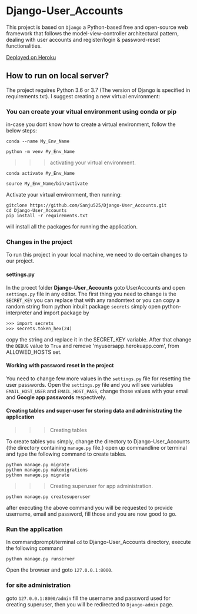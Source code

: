 # Django-User_Accounts
This project is based on `Django` a Python-based free and open-source web framework that follows the model-view-controller architectural pattern, dealing with user accounts and register/login & password-reset functionalities.

[Deployed on Heroku](https://myusersapp.herokuapp.com)

## How to run on local server?
The project requires Python 3.6 or 3.7 (The version of Django is specified in requirements.txt).
I suggest creating a new virtual environment:
### You can create your vitual environment using conda or pip
in-case you dont know how to create a virtual environment, follow the below steps:

```conda --name My_Env_Name```

```python -m venv My_Env_Name```

>>> activating your virtual environment.

```conda activate My_Env_Name```

```source My_Env_Name/bin/activate```

Activate your virtual environment, then running:
```
gitclone https://github.com/Sanju525/Django-User_Accounts.git
cd Django-User_Accounts
pip install -r requirements.txt
```

will install all the packages for running the application.
### Changes in the project
To run this project in your local machine, we need to do certain changes to our project.
#### settings.py
In the proect folder **Django-User_Accounts** goto UserAccounts and open `settings.py` file in any editor. The first thing you need to change is the `SECRET_KEY` you can replace that with any randomtext or you can copy a random string from python inbuilt package `secrets` simply open python-interpreter and import package by 
```
>>> import secrets
>>> secrets.token_hex(24)
```
copy the string and replace it in the SECRET_KEY variable. After that change the `DEBUG` value to `True` and remove 'myusersapp.herokuapp.com', from ALLOWED_HOSTS set.

#### Working with password reset in the project
You need to change few more values in the `settings.py` file for resetting the user passwords. Open the `settings.py` file and you will see variables `EMAIL_HOST_USER` and `EMAIL_HOST_PASS`, change those values with your email and **Google app passwords** respectively.

#### Creating tables and super-user for storing data and administrating the application
>>> Creating tables

To create tables you simply, change the directory to Django-User_Accounts {the directory containing `manage.py` file.}
open up commandline or terminal and type the following command to create tables.
```
python manage.py migrate
python manage.py makemigrations
python manage.py migrate
```

>>> Creating superuser for app administration.
```
python manage.py createsuperuser
```

after executing the above command you will be requested to provide username, email and password, fill those and you are now good to go.

### Run the application
In commandprompt/terminal `cd` to Django-User_Accounts directory, execute the following command
```
python manage.py runserver
```
Open the browser and goto `127.0.0.1:8000`.

### for site administration 
goto `127.0.0.1:8000/admin` fill the username and password used for creating superuser, then you will be redirected to `Django-admin` page.


